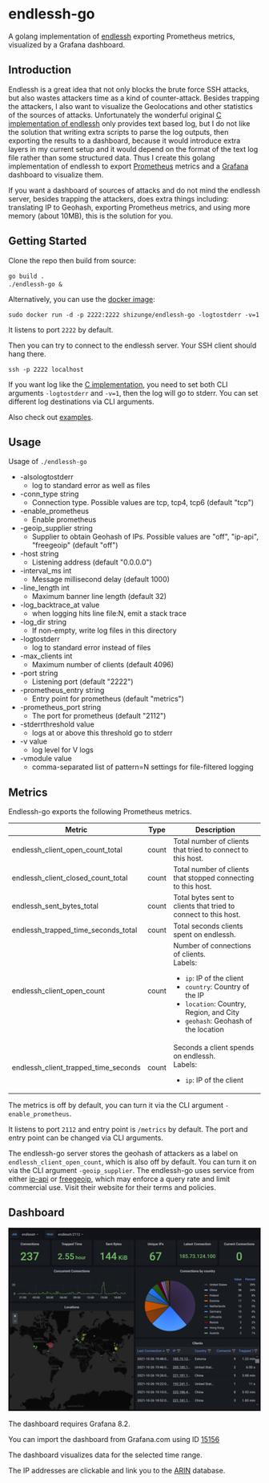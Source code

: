 # endlessh-go

A golang implementation of [endlessh](https://nullprogram.com/blog/2019/03/22/) exporting Prometheus metrics, visualized by a Grafana dashboard.

## Introduction

Endlessh is a great idea that not only blocks the brute force SSH attacks, but also wastes attackers time as a kind of counter-attack. Besides trapping the attackers, I also want to visualize the Geolocations and other statistics of the sources of attacks. Unfortunately the wonderful original [C implementation of endlessh](https://github.com/skeeto/endlessh) only provides text based log, but I do not like the solution that writing extra scripts to parse the log outputs, then exporting the results to a dashboard, because it would introduce extra layers in my current setup and it would depend on the format of the text log file rather than some structured data. Thus I create this golang implementation of endlessh to export [Prometheus](https://prometheus.io/) metrics and a [Grafana](https://grafana.com/) dashboard to visualize them.

If you want a dashboard of sources of attacks and do not mind the endlessh server, besides trapping the attackers, does extra things including: translating IP to Geohash, exporting Prometheus metrics, and using more memory (about 10MB), this is the solution for you.

## Getting Started

Clone the repo then build from source:

```
go build .
./endlessh-go &
```

Alternatively, you can use the [docker image](https://hub.docker.com/r/shizunge/endlessh-go):

```
sudo docker run -d -p 2222:2222 shizunge/endlessh-go -logtostderr -v=1
```

It listens to port `2222` by default.

Then you can try to connect to the endlessh server. Your SSH client should hang there.

```
ssh -p 2222 localhost
```

If you want log like the [C implementation](https://github.com/skeeto/endlessh), you need to set both CLI arguments `-logtostderr` and `-v=1`, then the log will go to stderr. You can set different log destinations via CLI arguments.

Also check out [examples](./examples/README.md).

## Usage

Usage of `./endlessh-go`

* -alsologtostderr
  * log to standard error as well as files
* -conn_type string
  * Connection type. Possible values are tcp, tcp4, tcp6 (default "tcp")
* -enable_prometheus
  * Enable prometheus
* -geoip_supplier string
  * Supplier to obtain Geohash of IPs. Possible values are "off", "ip-api", "freegeoip" (default "off")
* -host string
  * Listening address (default "0.0.0.0")
* -interval_ms int
  * Message millisecond delay (default 1000)
* -line_length int
  * Maximum banner line length (default 32)
* -log_backtrace_at value
  * when logging hits line file:N, emit a stack trace
* -log_dir string
  * If non-empty, write log files in this directory
* -logtostderr
  * log to standard error instead of files
* -max_clients int
  * Maximum number of clients (default 4096)
* -port string
  * Listening port (default "2222")
* -prometheus_entry string
  * Entry point for prometheus (default "metrics")
* -prometheus_port string
  * The port for prometheus (default "2112")
* -stderrthreshold value
  * logs at or above this threshold go to stderr
* -v value
  * log level for V logs
* -vmodule value
  * comma-separated list of pattern=N settings for file-filtered logging

## Metrics

Endlessh-go exports the following Prometheus metrics.

| Metric                               | Type  | Description  |
|--------------------------------------|-------|--------------|
| endlessh_client_open_count_total     | count | Total number of clients that tried to connect to this host. |
| endlessh_client_closed_count_total   | count | Total number of clients that stopped connecting to this host. |
| endlessh_sent_bytes_total            | count | Total bytes sent to clients that tried to connect to this host. |
| endlessh_trapped_time_seconds_total  | count | Total seconds clients spent on endlessh. |
| endlessh_client_open_count           | count | Number of connections of clients. <br> Labels: <br> <ul><li> `ip`: IP of the client </li> <li>  `country`: Country of the IP </li> <li>  `location`: Country, Region, and City </li> <li>  `geohash`: Geohash of the location </li></ul> |
| endlessh_client_trapped_time_seconds | count | Seconds a client spends on endlessh. <br> Labels: <br> <ul><li>  `ip`: IP of the client </li></ul> |

The metrics is off by default, you can turn it via the CLI argument `-enable_prometheus`.

It listens to port `2112` and entry point is `/metrics` by default. The port and entry point can be changed via CLI arguments.

The endlessh-go server stores the geohash of attackers as a label on `endlessh_client_open_count`, which is also off by default. You can turn it on via the CLI argument `-geoip_supplier`. The endlessh-go uses service from either [ip-api](https://ip-api.com/) or [freegeoip](https://freegeoip.live/), which may enforce a query rate and limit commercial use. Visit their website for their terms and policies.

## Dashboard

![screenshot](dashboard/screenshot.png)

The dashboard requires Grafana 8.2.

You can import the dashboard from Grafana.com using ID [15156](https://grafana.com/grafana/dashboards/15156)

The dashboard visualizes data for the selected time range.

The IP addresses are clickable and link you to the [ARIN](https://www.arin.net/) database.
